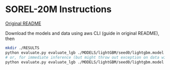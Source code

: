 # SOREL-20M Instructions

[Original README](./README-original.md)

Download the models and data using aws CLI
(guide in original README), then

```sh
mkdir ./RESULTS
python evaluate.py evaluate_lgb ./MODELS/lightGBM/seed0/lightgbm.model ./RESULTS/
# or, for immediate inference (but might throw out exception on data with missing features):
python evaluate.py evaluate_lgb ./MODELS/lightGBM/seed0/lightgbm.model ./RESULTS/ --remove_missing_features=False
```
